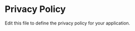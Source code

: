 # Privacy Policy

Edit this file to define the privacy policy for your application.
<script setup>
import axios from "axios";
import PrimaryButton from "@/Components/PrimaryButton.vue";
import TextInput from "@/Components/TextInput.vue";
import Datepicker from "vue3-datepicker";
import { ref } from "vue";
import { isBefore, getDay } from "date-fns";


</script>

<template>
    <div class="" v-if="message">
        <div class="px-6 py-3 mt-1 bg-persian/20 rounded-lg text-persian">
            <span class="font-bold"> {{ message }} </span>
        </div>
    </div>
    <div class="" v-if="error">
        <div class="px-6 py-3 mt-1 bg-lighred/20 rounded-lg text-lighred">
            <span class="font-bold">{{ error }}</span>
        </div>
    </div>

    <form @submit.prevent class="p-4 md:py-8">
        <h2 class="text-oynx dark:text-snow font-extrabold text-2xl">
            ${{ newSchedule.price }} CAD
        </h2>
        <div class="py-3 relative">
            <TextInput
                readonly
                required
                class="my-2 w-full"
                v-model="newSchedule.meal_name"
                placeholder="Meal Name"
            />
            <TextInput
                readonly
                hidden
                required
                class=""
                type="number"
                v-model="newSchedule.meal_id"
            />

           

            <!--
               -->
            <TextInput
                readonly
                hidden
                required
                class="my-2 w-full"
                type="number"
                v-model="newSchedule.user_id"
                placeholder=""
            />
        </div>

        <div class=" gap-2 flex flex-col md:flex-row items-center justify-between">
           <div class=" md:w-1/2 w-full py-4">

               <Datepicker
                   class="my-2 w-full relative border-oynx bg-gradient-to-br from-[#e3dedf] to-[#ffffff] shadow-snow-sm dark:bg-gradient-to-br dark:from-[#2b312e] dark:to-[#333a37] focus:shadow-none dark:focus:shadow-none dark:shadow-oynx-sm dark:border-snow focus:border-polynesian dark:focus:border-lighred focus:ring-polynesian dark:focus:ring-lighred rounded-md text-oynx dark:text-snow"
                   v-model="pickedDate"
                   :clearable="true"
                   placeholder="Delivery Date"
                   :disabledDates="{ predicate: isDateDisabled }"
               >
                   <template v-slot:clear="{ onClear }">
                       <button
                           @click="onClear"
                           class="absolute top-0 right-0 text-lighred"
                       >
                           x
                       </button>
                   </template>
               </Datepicker>
           </div>
            <div class="w-full py-3 md:w-1/2">

                <TextInput
                    v-model="newSchedule.portion"
                    required
                    class="w-full"
                    type="number"
                    placeholder="Portion eg 1,2,3 "
                />
            </div>
        </div>
        <div class="py-3 flex justify-between">
            <TextInput
                required
                class="w-full"
                v-model="newSchedule.address"
                placeholder="Address (Where you want it delivered)"
            />
            <TextInput
                hidden
                required
                class="w-[47%]"
                v-model="newSchedule.end_date"
                type="date"
                placeholder=""
            />
        </div>
      
        <div class="flex justify-center item-center">
            <PrimaryButton @click="addSchedule" class="w-full"
                >Order</PrimaryButton
            >
        </div>
    </form>
</template>

<script>
export default {
    inheritAttrs: false,
    props: {
        newSchedule: Object,
    },

    data() {
        return {
            userId: "",
            message: "",
            error: "",
            formattedEvents: [],
            newEventModalVisible: false,
            pickedDate: '',
          
            selectedDays: [2, 3, 0], // Replace with actual selected days from database
        };
    },

    methods: {
        
        formatSchedule() {
            this.newSchedule.start_date = this.pickedDate;
            this.newSchedule.meal_time = 'Lunch'
            this.formattedEvents = {
                meal_id: this.newSchedule.meal_id,
                user_id: this.newSchedule.user_id,
                meal_time: this.newSchedule.meal_time,
                start_date: this.newSchedule.start_date,
                end_date: this.newSchedule.end_date,
                portion: this.newSchedule.portion,
                address: this.newSchedule.address,
            };
        },
        isDateDisabled(date) {
              const id = this.newSchedule.cook_id
            axios
                        .get(`/cook/menu/` + id )
                        .then((resp) => {
                            this.message = resp.data.message;

                            const MealId = resp.data.data.id;
                            console.log(resp.data.data);
                            // check if the schedule has been accepted or not
                            if (resp.data.data.status == "accepted") {
                                this.$inertia.visit(`/process_order/${MealId}`);
                            } else {
                                this.$inertia.visit(`/meal-schedule`);
                            }
                        })
            const today = new Date();
            const day = getDay(date);
            const userSelectedDays = [0, 3, 4]; // Sunday (0), Wednesday (3), Thursday (4)

            // Disable past dates and dates not in userSelectedDays
            return isBefore(date, today) || !userSelectedDays.includes(day);
        },

        addSchedule() {
            if (this.$page.props.auth.user) {
                const today = new Date().toISOString().replace(/T.*$/, "");
                if (
                    this.newSchedule.start_date == "" ||
                    this.newSchedule.meal_time == "" ||
                    this.newSchedule.portion == "" ||
                    this.newSchedule.address == "" ||
                    this.newSchedule.user_id == ""
                ) {
                    this.error =
                        "Please fill in all  fields to create your schedule.";
                } else if (today >= this.newSchedule.start_date) {
                    this.error =
                        "Schedules can only be created for future dates. Would you like to choose a future date for the start, or cancel this schedule? ";
                }  else {
                    this.formatSchedule();
                   console.log( this.formattedEvents);
                    ;

                    // axios
                    //     .post("/schedule", this.formattedEvents)
                    //     .then((resp) => {
                    //         this.message = resp.data.message;

                    //         const MealId = resp.data.data.id;
                    //         console.log(resp.data.data);
                    //         // check if the schedule has been accepted or not
                    //         if (resp.data.data.status == "accepted") {
                    //             this.$inertia.visit(`/process_order/${MealId}`);
                    //         } else {
                    //             this.$inertia.visit(`/meal-schedule`);
                    //         }
                    //     })
                    //     .catch((err) => {
                    //         this.error = "Unable to add Meal !";
                    //         setTimeout(() => {
                    //             this.error = "";
                    //             console.log("Unable to add Meal !", err);
                    //         }, 10000);
                    //     });
                }
            }
        },
    },
};
</script>
